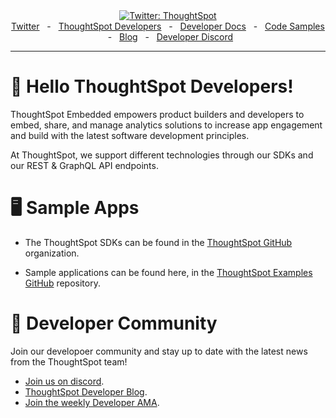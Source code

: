 <div align="center">
  <a href="https://twitter.com/thoughtdpot" target="_blank">
    <img alt="Twitter: ThoughtSpot" src="https://img.shields.io/discord/1143209406037758065" />
  </a>
  <br />
  <a href="https://twitter.com/thoughtspot" target="_blank">Twitter</a>
    <span>&nbsp;&nbsp;-&nbsp;&nbsp;</span>
  <a href="https://developers.thoughtspot.com" target="_blank">ThoughtSpot Developers</a>
    <span>&nbsp;&nbsp;-&nbsp;&nbsp;</span>
  <a href="https://developer.thoughtspot.com/docs" target="_blank">Developer Docs</a>
    <span>&nbsp;&nbsp;-&nbsp;&nbsp;</span>
  <a href="https://github.com/thoughtspot/developer-examples" target="_blank">Code Samples</a>
    <span>&nbsp;&nbsp;-&nbsp;&nbsp;</span>
  <a href="https://medium.com/thoughtspotdev" target="_blank">Blog</a>
   <span>&nbsp;&nbsp;-&nbsp;&nbsp;</span>
  <a href="https://developer.thoughtspot.com/join-discord" target="_blank">Developer Discord</a>
  <br />
  <hr />
</div>

# 👋 Hello ThoughtSpot Developers!

ThoughtSpot Embedded empowers product builders and developers to embed, share, and manage analytics solutions to increase app engagement and build with the latest software development principles.

At ThoughtSpot, we support different technologies through our SDKs and our REST & GraphQL API endpoints.

# 🖥️ Sample Apps

- The ThoughtSpot SDKs can be found in the [ThoughtSpot GitHub](https://github.com/thoughtspot) organization.

- Sample applications can be found here, in the [ThoughtSpot Examples GitHub](https://github.com/thoughtspot/developer-examples) repository.

# 🤠 Developer Community

Join our developoer community and stay up to date with the latest news from the ThoughtSpot team!

- [Join us on discord](https://developer.thoughtspot.com/join-discord).
- [ThoughtSpot Developer Blog](https://medium.com/thoughtspotdev).
- [Join the weekly Developer AMA](https://thoughtspot.zoom.us/webinar/register/WN_m9OENPQpTkWclADeudahwA?utm_source=nurture_drip&utm_medium=discord&utm_campaign=tse_plg#/registration).
